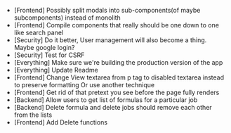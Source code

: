 * [Frontend] Possibly split modals into sub-components(of maybe subcomponents) instead of monolith
* [Frontend] Compile components that really should be one down to one like search panel
* [Security] Do it better, User management will also become a thing. Maybe google login?
* [Security] Test for CSRF
* [Everything] Make sure we're building the production version of the app
* [Everything] Update Readme
* [Frontend] Change View textarea from p tag to disabled textarea instead to preserve formatting
    Or use another technique
* [Frontend] Get rid of that pretext you see before the page fully renders
* [Backend] Allow users to get list of formulas for a particular job
* [Backend] Delete formula and delete jobs should remove each other from the lists
* [Frontend] Add Delete functions
